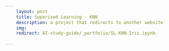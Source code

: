 ```yaml
---
	layout: post
	title: Superised Learning - KNN
	description: a project that redirects to another website
	img:
	redirect: AI-study-guide/_portfolio/SL-KNN-Iris.ipynb
     
--- 
```

